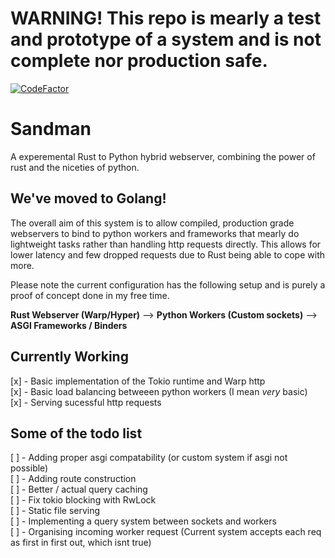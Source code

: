 # WARNING! This repo is mearly a test and prototype of a system and is not complete nor production safe.

[![CodeFactor](https://www.codefactor.io/repository/github/project-dream-weaver/sandman/badge/master)](https://www.codefactor.io/repository/github/project-dream-weaver/sandman/overview/master)
# Sandman
A experemental Rust to Python hybrid webserver, combining the power of rust and the niceties of python.

## We've moved to Golang!
The overall aim of this system is to allow compiled, production grade webservers to bind to python workers and frameworks that mearly do lightweight tasks rather than handling http requests directly. This allows for lower latency and few dropped requests due to Rust being able to cope with more.

Please note the current configuration has the following setup and is purely a proof of concept done in my free time.

**Rust Webserver (Warp/Hyper)** --> **Python Workers (Custom sockets)** --> **ASGI Frameworks / Binders**

## Currently Working
[x] - Basic implementation of the Tokio runtime and Warp http<br>
[x] - Basic load balancing betweeen python workers (I mean *very* basic)<br>
[x] - Serving sucessful http requests<br>

## Some of the todo list
[ ] - Adding proper asgi compatability (or custom system if asgi not possible)<br>
[ ] - Adding route construction <br>
[ ] - Better / actual query caching<br>
[ ] - Fix tokio blocking with RwLock<br>
[ ] - Static file serving<br>
[ ] - Implementing a query system between sockets and workers<br>
[ ] - Organising incoming worker request (Current system accepts each req as first in first out, which isnt true)<br>

